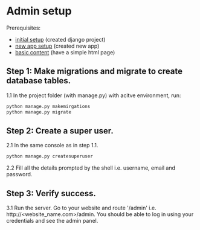 # Admin setup

Prerequisites: 

- [initial setup](../../initial_setup/) (created django project)
- [new app setup](../new_app_setup/) (created new app)
- [basic content](../basic_content/) (have a simple html page)




## Step 1: Make migrations and migrate to create database tables.

1.1 In the project folder (with manage.py) with acitve environment, run:

```bash
python manage.py makemirgations
python manage.py migrate
```

## Step 2: Create a super user.

2.1 In the same console as in step 1.1.

```bash
python manage.py createsuperuser
```

2.2 Fill all the details prompted by the shell i.e. username, email and password.

## Step 3: Verify success.

3.1 Run the server. Go to your website and route '/admin' i.e. http://<website_name.com>/admin. You should be able to log in using your credentials and see the admin panel.

